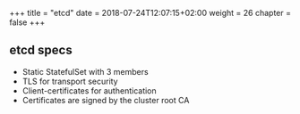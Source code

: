 +++
title = "etcd"
date = 2018-07-24T12:07:15+02:00
weight = 26
chapter = false
+++

## etcd specs

- Static StatefulSet with 3 members
- TLS for transport security
- Client-certificates for authentication
- Certificates are signed by the cluster root CA 
